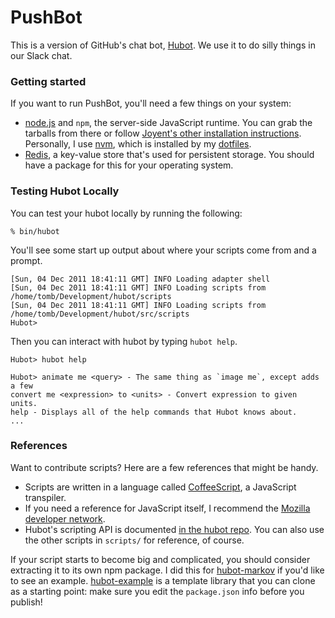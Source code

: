 # PushBot

This is a version of GitHub's chat bot, [Hubot](https://hubot.github.com/). We use it to do silly things in our Slack chat.

### Getting started

If you want to run PushBot, you'll need a few things on your system:

 * [node.js](http://nodejs.org/) and `npm`, the server-side JavaScript runtime. You can grab the tarballs from there or follow [Joyent's other installation instructions](https://www.joyent.com/blog/installing-node-and-npm). Personally, I use [nvm](https://github.com/creationix/nvm), which is installed by my [dotfiles](https://github.com/smashwilson/dotfiles/blob/master/script/ansible/reusable/nvm.yml).
 * [Redis](http://redis.io/), a key-value store that's used for persistent storage. You should have a package for this for your operating system.

### Testing Hubot Locally

You can test your hubot locally by running the following:

    % bin/hubot

You'll see some start up output about where your scripts come from and a
prompt.

    [Sun, 04 Dec 2011 18:41:11 GMT] INFO Loading adapter shell
    [Sun, 04 Dec 2011 18:41:11 GMT] INFO Loading scripts from /home/tomb/Development/hubot/scripts
    [Sun, 04 Dec 2011 18:41:11 GMT] INFO Loading scripts from /home/tomb/Development/hubot/src/scripts
    Hubot>

Then you can interact with hubot by typing `hubot help`.

    Hubot> hubot help

    Hubot> animate me <query> - The same thing as `image me`, except adds a few
    convert me <expression> to <units> - Convert expression to given units.
    help - Displays all of the help commands that Hubot knows about.
    ...

### References

Want to contribute scripts? Here are a few references that might be handy.

 * Scripts are written in a language called [CoffeeScript](http://coffeescript.org/), a JavaScript transpiler.
 * If you need a reference for JavaScript itself, I recommend the [Mozilla developer network](https://developer.mozilla.org/en-US/docs/Web/JavaScript).
 * Hubot's scripting API is documented [in the hubot repo](https://github.com/github/hubot/blob/master/docs/scripting.md). You can also use the other scripts in `scripts/` for reference, of course.

If your script starts to become big and complicated, you should consider extracting it to its own npm package. I did this for [hubot-markov](https://github.com/smashwilson/hubot-markov) if you'd like to see an example. [hubot-example](https://github.com/hubot-scripts/hubot-example) is a template library that you can clone as a starting point: make sure you edit the `package.json` info before you publish!
